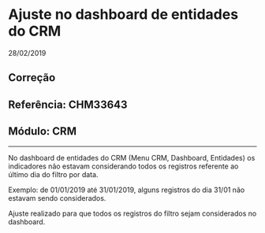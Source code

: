 # Ajuste no dashboard de entidades do CRM
28/02/2019
## Correção
## Referência: CHM33643
## Módulo: CRM
***

No dashboard de entidades do CRM (Menu CRM, Dashboard, Entidades) os indicadores não estavam considerando todos os registros referente ao último dia do filtro por data.

Exemplo: de 01/01/2019 até 31/01/2019, alguns registros do dia 31/01 não estavam sendo considerados.

Ajuste realizado para que todos os registros do filtro sejam considerados no dashboard.